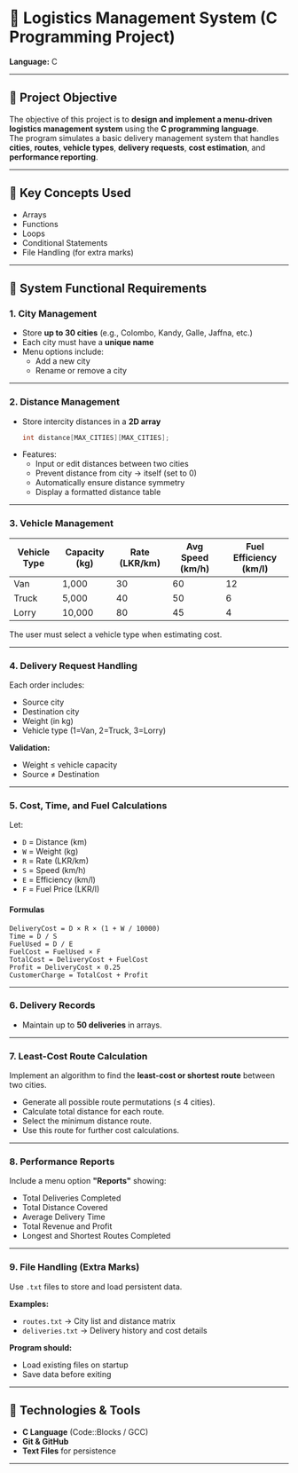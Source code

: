 # 🚚 Logistics Management System (C Programming Project) 
**Language:** C  

---

## 🎯 Project Objective

The objective of this project is to **design and implement a menu-driven logistics management system** using the **C programming language**.  
The program simulates a basic delivery management system that handles **cities**, **routes**, **vehicle types**, **delivery requests**, **cost estimation**, and **performance reporting**.

---

## 🧠 Key Concepts Used

- Arrays  
- Functions  
- Loops  
- Conditional Statements  
- File Handling (for extra marks)  

---

## 🧩 System Functional Requirements

### 1. City Management
- Store **up to 30 cities** (e.g., Colombo, Kandy, Galle, Jaffna, etc.)  
- Each city must have a **unique name**  
- Menu options include:
  - Add a new city  
  - Rename or remove a city  

---

### 2. Distance Management
- Store intercity distances in a **2D array**  
  ```c
  int distance[MAX_CITIES][MAX_CITIES];
  ```
- Features:
  - Input or edit distances between two cities  
  - Prevent distance from city → itself (set to 0)  
  - Automatically ensure distance symmetry  
  - Display a formatted distance table  

---

### 3. Vehicle Management

| Vehicle Type  |  Capacity (kg) | Rate (LKR/km)  | Avg Speed (km/h)  | Fuel Efficiency (km/l)   |
|---------------|----------------|----------------|-------------------|--------------------------|
| Van           | 1,000          | 30             | 60                | 12                       |
| Truck         | 5,000          | 40             | 50                | 6                        |
| Lorry         | 10,000         | 80             | 45                | 4                        |

The user must select a vehicle type when estimating cost.

---

### 4. Delivery Request Handling
Each order includes:
- Source city  
- Destination city  
- Weight (in kg)  
- Vehicle type (1=Van, 2=Truck, 3=Lorry)  

**Validation:**
- Weight ≤ vehicle capacity  
- Source ≠ Destination  

---

### 5. Cost, Time, and Fuel Calculations

Let:  
- `D` = Distance (km)  
- `W` = Weight (kg)  
- `R` = Rate (LKR/km)  
- `S` = Speed (km/h)  
- `E` = Efficiency (km/l)  
- `F` = Fuel Price (LKR/l)  

#### Formulas
```
DeliveryCost = D × R × (1 + W / 10000)
Time = D / S
FuelUsed = D / E
FuelCost = FuelUsed × F
TotalCost = DeliveryCost + FuelCost
Profit = DeliveryCost × 0.25
CustomerCharge = TotalCost + Profit
```

---

### 6. Delivery Records
- Maintain up to **50 deliveries** in arrays.  

---

### 7. Least-Cost Route Calculation
Implement an algorithm to find the **least-cost or shortest route** between two cities.  

- Generate all possible route permutations (≤ 4 cities).  
- Calculate total distance for each route.  
- Select the minimum distance route.  
- Use this route for further cost calculations.  

---

### 8. Performance Reports
Include a menu option **"Reports"** showing:
- Total Deliveries Completed  
- Total Distance Covered  
- Average Delivery Time  
- Total Revenue and Profit  
- Longest and Shortest Routes Completed  

---

### 9. File Handling (Extra Marks)
Use `.txt` files to store and load persistent data.

**Examples:**
- `routes.txt` → City list and distance matrix  
- `deliveries.txt` → Delivery history and cost details  

**Program should:**
- Load existing files on startup  
- Save data before exiting  

---

## 🧰 Technologies & Tools

- **C Language** (Code::Blocks / GCC)
- **Git & GitHub**
- **Text Files** for persistence

---

